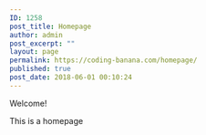 ```yaml
---
ID: 1258
post_title: Homepage
author: admin
post_excerpt: ""
layout: page
permalink: https://coding-banana.com/homepage/
published: true
post_date: 2018-06-01 00:10:24
---
```

Welcome!

This is a homepage